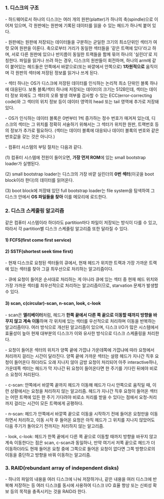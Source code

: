 ### 1. 디스크의 구조

\- 하드웨어로서 하나의 디스크는 여러 개의 원판(platter)가 하나의 축(spindle)으로 이어져 있으며, 각 원판에는 원판에 기록된 데이터를 읽을 수 있는 헤드가 하나씩 붙어 있다. 

\- 원판에는 원판에 저장되는 데이터들을 구분하는 균일한 크기의 최소단위인 섹터가 여럿 모여 원판을 이룬다. 축으로부터 거리가 동일한 섹터들을 '같은 트랙에 있다'라고 하며, 서로 다른 원판에 있으나 반지름이 동일한 트랙들을 함께 묶어 하나의 '실린더'로 지칭한다. 파일을 읽거나 쓰려 하는 경우, 디스크의 원판들이 회전하며, 하나의 arm에 같이 붙어있는 헤드들은 안쪽에서 바깥으로(또는 바깥에서 안쪽으로) **1차원적으로** 움직이며 각 원판의 섹터에 저장된 정보를 읽거나 쓰게 된다.

\- 섹터 하나는 OS가 디스크에 저장된 데이터를 인식하는 논리적 최소 단위인 블록 하나에 대응된다. 보통 블록/섹터 하나에 저장되는 데이터의 크기는 512B인데, 섹터는 데이터 정보 외에도 그 섹터의 오류 발생 여부를 검사할 수 있는 ECC(error-correcting code)와 그 섹터의 위치 정보 등이 데이터 영역의 head 또는 tail 영역에 추가로 저장돼 있다.

\- OS가 인식하는 데이터 블록은 0번부터 1씩 증가하는 정수 번호가 매겨져 있는데, 디스크의 섹터는 그 위치를 정확히 서술하기 위해서는 그 섹터가 위치한 원판, 트랙번호 등의 정보가 추가로 필요하다. (섹터는 데이터 블록에 대응되나 데이터 블록의 번호와 같은 번호값을 갖는 것은 아니다.)

\- 컴퓨터 시스템의 부팅 절차는 다음과 같다.

(1) 컴퓨터 시스템에 전원이 들어오면, **가장 먼저 ROM**에 있는 small bootstrap loader가 실행된다.

(2) small bootstrap loader는 디스크의 가장 바깥 실린더의 **0번 섹터**(이곳을 boot block이라 한다)의 데이터를 읽어온다. 

(3) boot block에 저장돼 있던 full bootstrap loader는 file system을 탐색하여 그 디스크 안에서 **OS 파일들을 찾아** 이를 메모리에 로드한다.


### 2. 디스크 스케줄링 알고리즘

같은 컴퓨터 시스템이라 하더라도 partition마다 파일이 저장되는 방식이 다를 수 있고, 따라서 각 partition별 디스크 스케줄링 알고리즘 또한 달라질 수 있다.

#### 1) FCFS(first come first service)

#### 2) SSTF(shortest seek time first)

\- 현재 디스크로 요청된 섹터들의 큐에서, 현재 헤드가 위치한 트랙과 가장 가까운 트랙에 있는 섹터를 찾아 그걸 최우선으로 처리하는 알고리즘이다.

\- 큐에 요청이 들어온 순서대로 처리하는 게 아니라 큐에 있는 섹터 중 현재 헤드 위치와 가장 가까운 섹터를 최우선적으로 처리하는 알고리즘이므로, starvation 문제가 발생할 수 있다.

#### 3) scan, c(circular)-scan, n-scan, look, c-look

\- scan은 **엘리베이터**처럼, 헤드가 **한쪽 끝에서 다른 쪽 끝으로 이동할 때까지 방향을 바꾸지 않고 계속 이동**하며 각 위치에 있는 섹터를 우선적으로 처리하며 이동을 반복하는 알고리즘이다. 여러 방식으로 개선된 알고리즘이 있으며, 디스크 I/O가 많은 시스템에서 효율성이 높아 현재 대부분의 디스크가 이와 유사한 방식으로 디스크 스케줄링을 처리한다.

\- 요청이 들어온 섹터의 위치가 양쪽 끝에 가깝냐 가운데쪽에 가깝냐에 따라 요청에서 처리까지 걸리는 시간이 달라진다. 양쪽 끝에 가까운 섹터는 설령 헤드가 지나간 직후 요청이 들어온다 하더라도 오래 지나지 않아 금방 요청이 처리되어 아주 interactive하나, 가운데쪽 섹터는 헤드가 막 지나간 뒤 요청이 들어온다면 한 주기를 기다린 뒤에야 비로소 요청이 처리된다.

\- c-scan: 안쪽에서 바깥쪽 끝까지 헤드가 이동해 헤드가 다시 안쪽으로 움직일 때, 이런 상황에서는 요청을 처리하지 않는 알고리즘. 헤드가 지나간 직후 요청이 들어온 섹터는 어떤 트랙에 있든 한 주기 기다려야 비로소 처리를 받을 수 있다는 점에서 요청-처리까지 걸리는 시간이 모든 트랙에게 공평하다.

\- n-scan: 헤드가 안쪽에서 바깥쪽 끝으로 이동을 시작하기 전에 들어온 요청만을 이동하면서 처리하고, 이동 시작 후 들어온 요청은 아직 헤드가 그 위치를 지나지 않았어도 다음 주기가 돌아오기 전까지는 처리하지 않는 알고리즘.

\- look, c-look: 헤드가 한쪽 끝에서 다른 쪽 끝으로 이동할 때까지 방향을 바꾸지 않고 계속 이동한다는 점은 scan, c-scan과 동일하나, 만약 여기서 저쪽 끝으로 헤드가 더 이동하더라도 현재 들어온 요청 중에 그쪽으로 들어온 요청이 없다면 그쪽 방향으로의 이동을 중단하고 방향을 바꿔 이동하는 알고리즘.



### 3. RAID(rebundant array of independent disks)

\- 하나의 파일의 내용을 여러 디스크에 나눠 저장하거나, 같은 내용을 여러 디스크에 반복해 저장하는 등 여러 디스크를 동시에 사용하여 디스크 I/O 효율 향상 또는 신뢰성 확보 등의 목적을 충족시키는 것을 RAID라 한다.